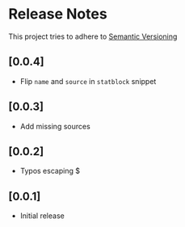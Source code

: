 # Release Notes

This project tries to adhere to [Semantic Versioning](https://semver.org/)

## [0.0.4]

- Flip `name` and `source` in `statblock` snippet
## [0.0.3]

- Add missing sources

## [0.0.2]

- Typos escaping $

## [0.0.1]

- Initial release
